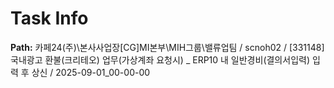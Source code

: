 # Task Info

**Path:** 카페24(주)\본사사업장\[CG]MI본부\MIH그룹\밸류업팀 / scnoh02 / [331148] 국내광고 환불(크리테오) 업무(가상계좌 요청시) _ ERP10 내 일반경비(결의서입력) 입력 후 상신 / 2025-09-01_00-00-00

